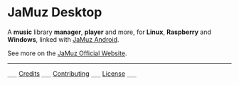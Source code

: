 # JaMuz Desktop

A **music** library **manager**, **player** and more, for **Linux**, **Raspberry** and **Windows**, linked with [JaMuz Android](https://github.com/phramusca/JaMuz-Remote).

See more on the [JaMuz Official Website](https://phramusca.github.io/JaMuz/).

- - -

`___` [Credits](CREDITS.md) `___` [Contributing](CONTRIBUTING.md) `___` [License](LICENSE) `___`
